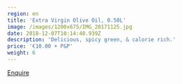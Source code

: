 ```yaml
---
region: en
title: 'Extra Virgin Olive Oil, 0.50L'
image: /images/1200x675/IMG_20171125.jpg
date: 2018-12-07T10:14:48.939Z
description: 'Delicious, spicy green, & calorie rich.'
price: '€10.00 + P&P'
weight: 6
---
```


[Enquire](mailto:francesca.tomassini@gmail.com?subject=Extra%20Virgin%20Olive%20Oil,%200.50L%20enquiry.&body=Please%20tell%20me%20how%20much%20it%20is%20to%20post%20to%20my%20address%3A%0D%0A%0D%0A%0D%0APostcode%3A%0D%0A%0D%0A%0D%0A%0D%0A%20Thank%20you%0D%0A%0D%0A%0D%0A%0D%0A)
